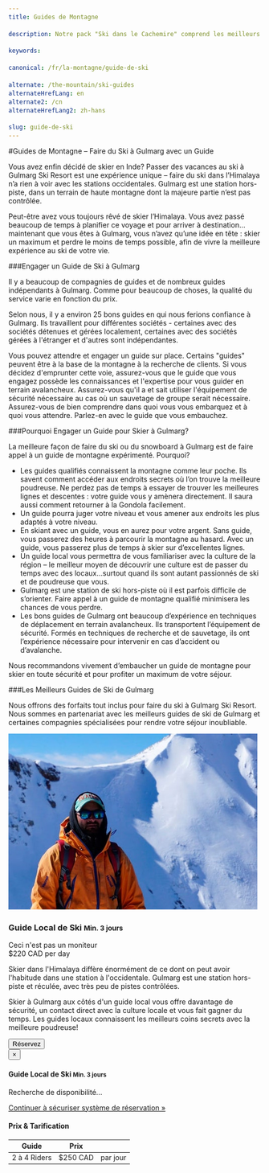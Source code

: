 ```yaml
---
title: Guides de Montagne

description: Notre pack "Ski dans le Cachemire" comprend les meilleurs guides de montagne pour vous guider en toute sécurité dans le terrain accidenté de Gulmarg Ski Resort

keywords:

canonical: /fr/la-montagne/guide-de-ski

alternate: /the-mountain/ski-guides
alternateHrefLang: en
alternate2: /cn
alternateHrefLang2: zh-hans

slug: guide-de-ski
---
```


#Guides de Montagne – Faire du Ski à Gulmarg avec un Guide

Vous avez enfin décidé de skier en Inde? Passer des vacances au ski à Gulmarg Ski Resort est une expérience unique – faire du ski dans l’Himalaya n’a rien à voir avec les stations occidentales. Gulmarg est une station hors-piste, dans un terrain de haute montagne dont la majeure partie n’est pas contrôlée.

Peut-être avez vous toujours rêvé de skier l’Himalaya. Vous avez passé beaucoup de temps à planifier ce voyage et pour arriver à destination… maintenant que vous êtes à Gulmarg, vous n’avez qu’une idée en tête : skier un maximum et perdre le moins de temps possible, afin de vivre la meilleure expérience au ski de votre vie.

###Engager un Guide de Ski à Gulmarg

Il y a beaucoup de compagnies de guides et de nombreux guides indépendants à Gulmarg. Comme pour beaucoup de choses, la qualité du service varie en fonction du prix.

Selon nous, il y a environ 25 bons guides en qui nous ferions confiance à Gulmarg. Ils travaillent pour différentes sociétés - certaines avec des sociétés détenues et gérées localement, certaines avec des sociétés gérées à l'étranger et d'autres sont indépendantes.

Vous pouvez attendre et engager un guide sur place. Certains "guides" peuvent être à la base de la montagne à la recherche de clients. Si vous décidez d'emprunter cette voie, assurez-vous que le guide que vous engagez possède les connaissances et l'expertise pour vous guider en terrain avalancheux. Assurez-vous qu'il a et sait utiliser l'équipement de sécurité nécessaire au cas où un sauvetage de groupe serait nécessaire. Assurez-vous de bien comprendre dans quoi vous vous embarquez et à quoi vous attendre. Parlez-en avec le guide que vous embauchez.

###Pourquoi Engager un Guide pour Skier à Gulmarg?

La meilleure façon de faire du ski ou du snowboard à Gulmarg est de faire appel à un guide de montagne expérimenté. Pourquoi?

+ Les guides qualifiés connaissent la montagne comme leur poche. Ils savent comment accéder aux endroits secrets où l’on trouve la meilleure poudreuse. Ne perdez pas de temps à essayer de trouver les meilleures lignes et descentes : votre guide vous y amènera directement. Il saura aussi comment retourner à la Gondola facilement.
+ Un guide pourra juger votre niveau et vous amener aux endroits les plus adaptés à votre niveau.
+ En skiant avec un guide, vous en aurez pour votre argent. Sans guide, vous passerez des heures à parcourir la montagne au hasard. Avec un guide, vous passerez plus de temps à skier sur d’excellentes lignes.
+ Un guide local vous permettra de vous familiariser avec la culture de la région – le meilleur moyen de découvrir une culture est de passer du temps avec des locaux…surtout quand ils sont autant passionnés de ski et de poudreuse que vous.
+ Gulmarg est une station de ski hors-piste où il est parfois difficile de s’orienter. Faire appel à un guide de montagne qualifié minimisera les chances de vous perdre.
+ Les bons  guides de Gulmarg  ont beaucoup d’expérience en techniques de déplacement en terrain avalancheux. Ils transportent  l’équipement de sécurité. Formés en techniques de recherche et de sauvetage, ils ont l’expérience nécessaire pour intervenir en cas d’accident ou d’avalanche.

Nous recommandons vivement d’embaucher un guide de montagne pour skier en toute sécurité et pour profiter un maximum de votre séjour.

###Les Meilleurs Guides de Ski de Gulmarg

Nous offrons des forfaits tout inclus pour faire du ski à Gulmarg Ski Resort. Nous sommes en partenariat avec les meilleurs guides de ski de Gulmarg et certaines compagnies spécialisées pour rendre votre séjour inoubliable.

<div class="row">
    <div class="col-sm-6 m-b-40">
        <div class="package-item-wrap">
            <div class="package-image">
                <span>
                    <img src="/user/themes/skigulmarg/images/packages/custom/local-ski-guide.jpg" alt="">
                </span>
            </div>
            <div class="package-description">
                <h3>Guide Local de Ski <small>Min. 3 jours</small></h3>
                <span>Ceci n'est pas un moniteur</span>
                <div class="package-price">
                    <span>$220 CAD</span> per day
                </div>
                <p>
                    ​Skier dans l'Himalaya diffère énormément de ce dont on peut avoir l'habitude dans une station à l'occidentale. Gulmarg est une station hors-piste et réculée, avec très peu de pistes contrôlées.
                </p>
                <p>
					Skier à Gulmarg aux côtés d'un guide local vous offre davantage de sécurité, un contact direct avec la culture locale et vous fait gagner du temps. Les guides locaux connaissent les meilleurs coins secrets avec la meilleure poudreuse!
                </p>
                <button
                    class="btn btn-rounded btn-outline"
                    type="button"
                    data-target="#modal-checkfront-1"
                    data-toggle="modal"
                    data-checkfront-target="CHECKFRONT_WIDGET_01"
                    data-checkfront-item-id="152"
                    data-checkfront-category-id="15"
                    data-checkfront-options="hidesearch">
                    Réservez
                </button>
                <div class="modal fade" id="modal-checkfront-1" aria-hidden="true">
                    <div class="modal-dialog">
                        <div class="modal-content">
                            <div class="modal-header">
                                <button
                                    class="close"
                                    type="button"
                                    data-dismiss="modal"
                                    aria-hidden="true">
                                    ×
                                </button>
                                <h4 class="modal-title">Guide Local de Ski <small>Min. 3 jours</small></h4>
                            </div>
                            <div class="modal-body">
                                <div id="CHECKFRONT_WIDGET_01">
                                    <p class="searching-availability">
                                        Recherche de disponibilité...
                                    </p>
                                </div>
                                <noscript>
                                    <a href="https://skigulmarg.checkfront.com/reserve/" class="font-16">
                                        Continuer à sécuriser système de réservation &raquo;
                                    </a>
                                </noscript>
                                <div class="accordion">
                                    <article class="ac-item">
                                        <h4 class="ac-title">Prix & Tarification</h4>
                                        <div class="ac-content">
                                            <div class="table-container">
                                                <table class="table">
                                                    <thead>
                                                        <tr>
                                                            <th>Guide</th>
                                                            <th>Prix</th>
                                                            <th></th>
                                                        </tr>
                                                    </thead>
                                                    <tbody>
                                                        <tr>
                                                            <td>2 à 4 Riders</td>
                                                            <td>$250 CAD</td>
                                                            <td>par jour</td>
                                                        </tr>
                                                    </tbody>
                                                </table>
                                            </div>
                                        </div>
                                    </article>
                                </div>
                            </div>
                        </div>
                    </div>
                </div>
            </div>
        </div>
    </div>
</div>
